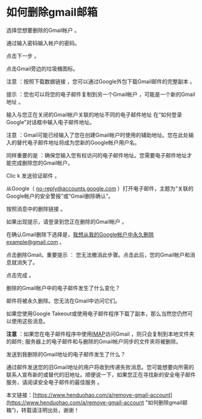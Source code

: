 # 如何删除gmail邮箱
选择您想要删除的Gmail帐户 。

通过输入密码输入帐户的密码。

点击下一步 。

点击Gmail旁边的垃圾桶图标。

注意 ：按照下载数据链接 ，您可以通过Google外包下载Gmail邮件的完整副本 。

提示 ：您也可以将您的电子邮件复制到另一个Gmail帐户 ，可能是一个新的Gmail地址 。

输入与您正在关闭的Gmail帐户关联的地址不同的电子邮件地址 在“如何登录Google”对话框中输入电子邮件地址。

注意 ：Gmail可能已经输入了您在创建Gmail帐户时使用的辅助地址。您在此处输入的替代电子邮件地址将成为您新的Google帐户用户名。

同样重要的是 ：确保您输入您有权访问的电子邮件地址。您需要电子邮件地址才能完成删除您的Gmail帐户。

Clic k 发送验证邮件 。

从Google（ no-reply@accounts.google.com ）打开电子邮件，主题为“关联的Google帐户的安全警报”或“Gmail删除确认”。

按照消息中的删除链接 。

如果出现提示，请登录到您正在删除的Gmail帐户 。

在确认Gmail删除下选择是，我想从我的Google帐户中永久删除example@gmail.com 。

点击删除Gmail。重要提示 ： 您无法撤消此步骤。点击此后，您的Gmail帐户和消息就消失了。

点击完成 。

删除的Gmail帐户中的电子邮件发生了什么变化？

邮件将被永久删除。您无法在Gmail中访问它们。




如果您使用Google Takeout或使用电子邮件程序下载了副本，那么当然您仍然可以使用这些消息。




**注意** ：如果您在电子邮件程序中使用[IMAP](https://www.henduohao.com/tag/imap "IMAP（Internet Message Access Protocol）以前称作交互邮件访问协议（Interactive Mail Access Protocol），是一个应用层协议。")访问Gmail ，则只会复制到本地文件夹的邮件; 服务器上的电子邮件和与删除的Gmail帐户同步的文件夹将被删除。




发送到我删除的Gmail地址的电子邮件发生了什么？

通过邮件发送您的旧Gmail地址的用户将收到传递失败消息。您可能想要向所需的联系人宣布新的或替代的旧地址。顺便说一下，如果您正在寻找新的安全电子邮件服务，请阅读安全电子邮件的最佳服务 。

本文链接：[https://www.henduohao.com/a/remove-gmail-account](https://www.henduohao.com/a/remove-gmail-account "如何删除gmail邮箱")，转载请注明出处，谢谢！